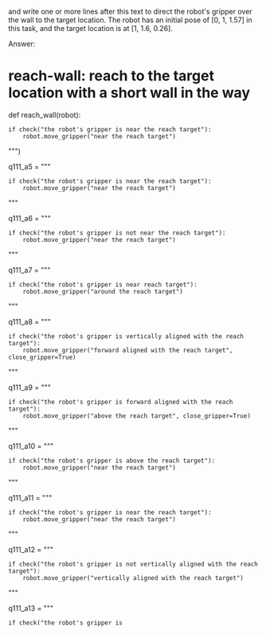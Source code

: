 

and write one or more lines after this text to direct the robot's gripper over the wall to the target location.
The robot has an initial pose of [0, 1, 1.57] in this task, and the target location is at [1, 1.6, 0.26].


Answer:

# reach-wall: reach to the target location with a short wall in the way
def reach_wall(robot):
    
    if check("the robot's gripper is near the reach target"):
        robot.move_gripper("near the reach target")
        
""")

q111_a5 = """

    if check("the robot's gripper is near the reach target"):
        robot.move_gripper("near the reach target")
    
"""

q111_a6 = """

    if check("the robot's gripper is not near the reach target"):
        robot.move_gripper("near the reach target")
    
"""

q111_a7 = """

    if check("the robot's gripper is near reach target"):
        robot.move_gripper("around the reach target")
    
"""

q111_a8 = """

    if check("the robot's gripper is vertically aligned with the reach target"):
        robot.move_gripper("forward aligned with the reach target", close_gripper=True)
    
"""

q111_a9 = """

    if check("the robot's gripper is forward aligned with the reach target"):
        robot.move_gripper("above the reach target", close_gripper=True)
    
"""

q111_a10 = """

    if check("the robot's gripper is above the reach target"):
        robot.move_gripper("near the reach target")
    
"""

q111_a11 = """

    if check("the robot's gripper is near the reach target"):
        robot.move_gripper("near the reach target")
    
"""

q111_a12 = """

    if check("the robot's gripper is not vertically aligned with the reach target"):
        robot.move_gripper("vertically aligned with the reach target")
    
"""

q111_a13 = """

    if check("the robot's gripper is